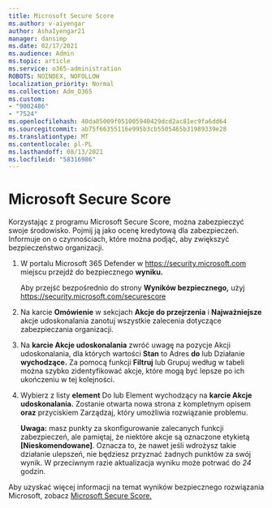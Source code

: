 ```yaml
---
title: Microsoft Secure Score
ms.author: v-aiyengar
author: AshaIyengar21
manager: dansimp
ms.date: 02/17/2021
ms.audience: Admin
ms.topic: article
ms.service: o365-administration
ROBOTS: NOINDEX, NOFOLLOW
localization_priority: Normal
ms.collection: Adm_O365
ms.custom:
- "9002486"
- "7524"
ms.openlocfilehash: 40da85009f051005940429dcd2ac81ec9fa6dd64
ms.sourcegitcommit: ab75f66355116e995b3cb5505465b31989339e28
ms.translationtype: MT
ms.contentlocale: pl-PL
ms.lasthandoff: 08/13/2021
ms.locfileid: "58316986"
---
```

# <a name="microsoft-secure-score"></a>Microsoft Secure Score

Korzystając z programu Microsoft Secure Score, można zabezpieczyć swoje środowisko. Pojmij ją jako ocenę kredytową dla zabezpieczeń. Informuje on o czynnościach, które można podjąć, aby zwiększyć bezpieczeństwo organizacji.

1. W portalu Microsoft 365 Defender w <https://security.microsoft.com> miejscu przejdź do bezpiecznego **wyniku.**

   Aby przejść bezpośrednio do strony **Wyników bezpiecznego,** użyj <https://security.microsoft.com/securescore>

2. Na karcie **Omówienie** w sekcjach **Akcje do przejrzenia** i **Najważniejsze** akcje udoskonalania zanotuj wszystkie zalecenia dotyczące zabezpieczania organizacji.

3. Na **karcie Akcje udoskonalania** zwróć  uwagę na pozycje Akcji udoskonalania, dla których wartości **Stan** to Adres **do** lub Działanie  **wychodzące.** Za pomocą funkcji  **Filtruj** lub Grupuj według w tabeli można szybko zidentyfikować akcje, które mogą być lepsze po ich ukończeniu w tej kolejności.

4. Wybierz z listy  **element** Do lub Element wychodzący na **karcie Akcje udoskonalania.** Zostanie otwarta nowa strona z kompletnym opisem **oraz** przyciskiem Zarządzaj, który umożliwia rozwiązanie problemu.

    **Uwaga:** masz punkty za skonfigurowanie zalecanych funkcji zabezpieczeń, ale pamiętaj, że niektóre akcje są oznaczone etykietą **[Nieskomendowane]**. Oznacza to, że nawet jeśli wdrożysz takie działanie ulepszeń, nie będziesz przyznać żadnych punktów za swój wynik. W przeciwnym razie aktualizacja wyniku może potrwać do *24* godzin.

Aby uzyskać więcej informacji na temat wyników bezpiecznego rozwiązania Microsoft, zobacz [Microsoft Secure Score.](https://docs.microsoft.com/microsoft-365/security/defender/microsoft-secure-score)
